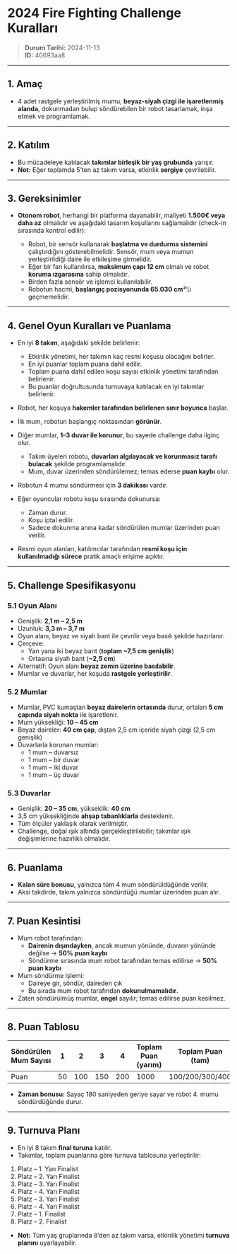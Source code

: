 # 2024 Fire Fighting Challenge Kuralları

> **Durum Tarihi:** 2024-11-13  
> **ID:** 40693aa8

---

## 1. Amaç

- 4 adet rastgele yerleştirilmiş mumu, **beyaz-siyah çizgi ile işaretlenmiş alanda**, dokunmadan bulup söndürebilen bir robot tasarlamak, inşa etmek ve programlamak.

---

## 2. Katılım

- Bu mücadeleye katılacak **takımlar birleşik bir yaş grubunda** yarışır.  
- **Not:** Eğer toplamda 5’ten az takım varsa, etkinlik **sergiye** çevrilebilir.

---

## 3. Gereksinimler

- **Otonom robot**, herhangi bir platforma dayanabilir, maliyeti **1.500€ veya daha az** olmalıdır ve aşağıdaki tasarım koşullarını sağlamalıdır (check-in sırasında kontrol edilir):

  - Robot, bir sensör kullanarak **başlatma ve durdurma sistemini** çalıştırdığını gösterebilmelidir. Sensör, mum veya mumun yerleştirildiği daire ile etkileşime girmelidir.
  - Eğer bir fan kullanılırsa, **maksimum çapı 12 cm** olmalı ve robot **koruma ızgarasına** sahip olmalıdır.
  - Birden fazla sensör ve işlemci kullanılabilir.
  - Robotun hacmi, **başlangıç pozisyonunda 65.030 cm³**’ü geçmemelidir.

---

## 4. Genel Oyun Kuralları ve Puanlama

- En iyi **8 takım**, aşağıdaki şekilde belirlenir:
  - Etkinlik yönetimi, her takımın kaç resmi koşusu olacağını belirler.
  - En iyi puanlar toplam puana dahil edilir.
  - Toplam puana dahil edilen koşu sayısı etkinlik yönetimi tarafından belirlenir.
  - Bu puanlar doğrultusunda turnuvaya katılacak en iyi takımlar belirlenir.

- Robot, her koşuya **hakemler tarafından belirlenen sınır boyunca** başlar.
- İlk mum, robotun başlangıç noktasından **görünür**.
- Diğer mumlar, **1–3 duvar ile korunur**, bu sayede challenge daha ilginç olur.  
  - Takım üyeleri robotu, **duvarları algılayacak ve korunmasız tarafı bulacak** şekilde programlamalıdır.  
  - Mum, duvar üzerinden söndürülemez; temas ederse **puan kaybı** olur.
- Robotun 4 mumu söndürmesi için **3 dakikası** vardır.
- Eğer oyuncular robotu koşu sırasında dokunursa:  
  - Zaman durur.  
  - Koşu iptal edilir.  
  - Sadece dokunma anına kadar söndürülen mumlar üzerinden puan verilir.
- Resmi oyun alanları, katılımcılar tarafından **resmi koşu için kullanılmadığı sürece** pratik amaçlı erişime açıktır.

---

## 5. Challenge Spesifikasyonu

### 5.1 Oyun Alanı

- Genişlik: **2,1 m – 2,5 m**  
- Uzunluk: **3,3 m – 3,7 m**  
- Oyun alanı, beyaz ve siyah bant ile çevrilir veya basılı şekilde hazırlanır.
- Çerçeve:  
  - Yan yana iki beyaz bant (**toplam ~7,5 cm genişlik**)  
  - Ortasına siyah bant (**~2,5 cm**)  
- Alternatif: Oyun alanı **beyaz zemin üzerine basılabilir**.
- Mumlar ve duvarlar, her koşuda **rastgele yerleştirilir**.

### 5.2 Mumlar

- Mumlar, PVC kumaştan **beyaz dairelerin ortasında** durur, ortaları **5 cm çapında siyah nokta** ile işaretlenir.
- Mum yüksekliği: **10 – 45 cm**  
- Beyaz daireler: **40 cm çap**, dıştan 2,5 cm içeride siyah çizgi (2,5 cm genişlik)  
- Duvarlarla korunan mumlar:  
  - 1 mum – duvarsız  
  - 1 mum – bir duvar  
  - 1 mum – iki duvar  
  - 1 mum – üç duvar

### 5.3 Duvarlar

- Genişlik: **20 – 35 cm**, yükseklik: **40 cm**  
- 3,5 cm yüksekliğinde **ahşap tabanlıklarla** desteklenir.  
- Tüm ölçüler yaklaşık olarak verilmiştir.  
- Challenge, doğal ışık altında gerçekleştirilebilir; takımlar ışık değişimlerine hazırlıklı olmalıdır.

---

## 6. Puanlama

- **Kalan süre bonusu**, yalnızca tüm 4 mum söndürüldüğünde verilir.  
- Aksi takdirde, takım yalnızca söndürdüğü mumlar üzerinden puan alır.

---

## 7. Puan Kesintisi

- Mum robot tarafından:  
  - **Dairenin dışındayken**, ancak mumun yönünde, duvarın yönünde değilse → **50% puan kaybı**  
  - Söndürme sırasında mum robot tarafından temas edilirse → **50% puan kaybı**  
- Mum söndürme işlemi:  
  - Daireye gir, söndür, daireden çık  
  - Bu sırada mum robot tarafından **dokunulmamalıdır**.
- Zaten söndürülmüş mumlar, **engel** sayılır; temas edilirse puan kesilmez.

---

## 8. Puan Tablosu

| Söndürülen Mum Sayısı | 1 | 2 | 3 | 4 | Toplam Puan (yarım) | Toplam Puan (tam) |
|----------------------|---|---|---|---|-------------------|-----------------|
| Puan                 | 50 | 100 | 150 | 200 | 1000 | 100/200/300/400 |

- **Zaman bonusu:** Sayaç 180 saniyeden geriye sayar ve robot 4. mumu söndürdüğünde durur.  

---

## 9. Turnuva Planı

- En iyi 8 takım **final turuna** katılır.  
- Takımlar, toplam puanlarına göre turnuva tablosuna yerleştirilir:

1. Platz – 1. Yarı Finalist  
2. Platz – 2. Yarı Finalist  
3. Platz – 3. Yarı Finalist  
4. Platz – 4. Yarı Finalist  
5. Platz – 3. Yarı Finalist  
6. Platz – 4. Yarı Finalist  
7. Platz – 1. Finalist  
8. Platz – 2. Finalist  

- **Not:** Tüm yaş gruplarında 8’den az takım varsa, etkinlik yönetimi **turnuva planını** uyarlayabilir.

